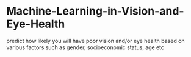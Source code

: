 # Machine-Learning-in-Vision-and-Eye-Health
predict how likely you will have poor vision and/or eye health based on various factors such as gender, socioeconomic status, age etc
